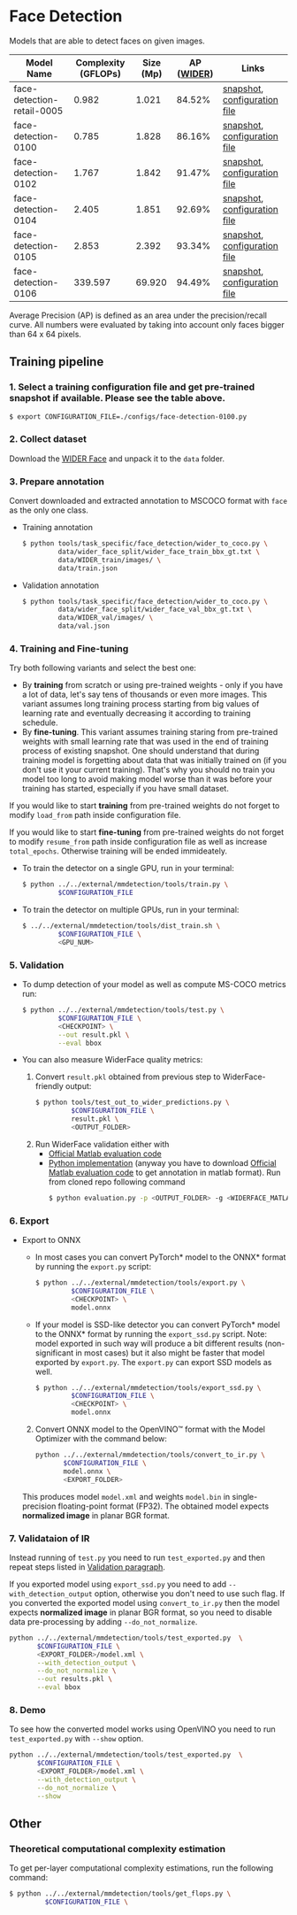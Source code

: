 # Face Detection

Models that are able to detect faces on given images.

| Model Name                  | Complexity (GFLOPs) | Size (Mp) | AP ([WIDER](http://mmlab.ie.cuhk.edu.hk/projects/WIDERFace/)) | Links                                                                        |
| --------------------------- | ------------------- | --------- | ------------- | ---------------------------------------------------------------------------- |
| face-detection-retail-0005  | 0.982               | 1.021     | 84.52%           | [snapshot](https://download.01.org/opencv/openvino_training_extensions/models/object_detection/wider_face_tiny_ssd_075x_epoch_70.pth), [configuration file](./configs/face-detection-retail-0005.py) |
| face-detection-0100         | 0.785               | 1.828     | 86.16%           | [snapshot](https://download.01.org/opencv/openvino_training_extensions/models/object_detection/face-detection-0100.pth), [configuration file](./configs/face-detection-0100.py)        |
| face-detection-0102         | 1.767               | 1.842     | 91.47%           | [snapshot](https://download.01.org/opencv/openvino_training_extensions/models/object_detection/face-detection-0102.pth), [configuration file](./configs/face-detection-0102.py)        |
| face-detection-0104         | 2.405               | 1.851     | 92.69%           | [snapshot](https://download.01.org/opencv/openvino_training_extensions/models/object_detection/face-detection-0104.pth), [configuration file](./configs/face-detection-0104.py)        |
| face-detection-0105         | 2.853               | 2.392     | 93.34%           | [snapshot](https://download.01.org/opencv/openvino_training_extensions/models/object_detection/face-detection-0105.pth), [configuration file](./configs/face-detection-0105.py)        |
| face-detection-0106         | 339.597             | 69.920    | 94.49%           | [snapshot](https://download.01.org/opencv/openvino_training_extensions/models/object_detection/face-detection-0106.pth), [configuration file](./configs/face-detection-0105.py)        |

Average Precision (AP) is defined as an area under the precision/recall curve. All numbers were evaluated by taking into account only faces bigger than 64 x 64 pixels.

## Training pipeline

### 1. Select a training configuration file and get pre-trained snapshot if available. Please see the table above.

```bash
$ export CONFIGURATION_FILE=./configs/face-detection-0100.py
```

### 2. Collect dataset

Download the [WIDER Face](http://shuoyang1213.me/WIDERFACE/) and unpack it to the `data` folder.

### 3. Prepare annotation

Convert downloaded and extracted annotation to MSCOCO format with `face` as the only one class.

* Training annotation
   ```bash
   $ python tools/task_specific/face_detection/wider_to_coco.py \
            data/wider_face_split/wider_face_train_bbx_gt.txt \
            data/WIDER_train/images/ \
            data/train.json
   ```

* Validation annotation
   ```bash
   $ python tools/task_specific/face_detection/wider_to_coco.py \
            data/wider_face_split/wider_face_val_bbx_gt.txt \
            data/WIDER_val/images/ \
            data/val.json
   ```

### 4. Training and Fine-tuning
Try both following variants and select the best one:
   * By **training** from scratch or using pre-trained weights - only if you have a lot of data, let's say tens of thousands or even more images. This variant assumes long training process starting from big values of learning rate and eventually decreasing it according to training schedule.
   * By **fine-tuning**. This variant assumes training staring from pre-trained weights with small learning rate that was used in the end of training process of existing snapshot. One should understand that during training model is forgetting about data that was initially trained on (if you don't use it your current training). That's why you should no train you model too long to avoid making model worse than it was before your training has started, especially if you have small dataset.

If you would like to start **training** from pre-trained weights do not forget to modify `load_from` path inside configuration file.

If you would like to start **fine-tuning** from pre-trained weights do not forget to modify `resume_from` path inside configuration file as well as increase `total_epochs`. Otherwise training will be ended immideately.
* To train the detector on a single GPU, run in your terminal:
   ```bash
   $ python ../../external/mmdetection/tools/train.py \
            $CONFIGURATION_FILE
   ```

* To train the detector on multiple GPUs, run in your terminal:
   ```bash
   $ ../../external/mmdetection/tools/dist_train.sh \
            $CONFIGURATION_FILE \
            <GPU_NUM>
   ```


### 5. Validation

* To dump detection of your model as well as compute MS-COCO metrics run:
   ```bash
   $ python ../../external/mmdetection/tools/test.py \
            $CONFIGURATION_FILE \
            <CHECKPOINT> \
            --out result.pkl \
            --eval bbox
   ```

* You can also measure WiderFace quality metrics:
  1. Convert `result.pkl` obtained from previous step to WiderFace-friendly output:
     ```bash
     $ python tools/test_out_to_wider_predictions.py \
              $CONFIGURATION_FILE \
              result.pkl \
              <OUTPUT_FOLDER>
     ```
  2. Run WiderFace validation either with
     * [Official Matlab evaluation code](http://shuoyang1213.me/WIDERFACE/support/eval_script/eval_tools.zip)
     * [Python implementation](https://github.com/wondervictor/WiderFace-Evaluation) (anyway you have to download [Official Matlab evaluation code](http://shuoyang1213.me/WIDERFACE/support/eval_script/eval_tools.zip) to get annotation in matlab format). Run from cloned repo following command
        ```bash
        $ python evaluation.py -p <OUTPUT_FOLDER> -g <WIDERFACE_MATLAB_ANNOTATION>
        ```

### 6. Export
* Export to ONNX
  * In most cases you can convert PyTorch\* model to the ONNX\* format by running the `export.py` script:
     ```bash
     $ python ../../external/mmdetection/tools/export.py \
              $CONFIGURATION_FILE \
              <CHECKPOINT> \
              model.onnx
     ```

  * If your model is SSD-like detector you can convert PyTorch\* model to the ONNX\* format by running the `export_ssd.py` script. Note: model exported in such way will produce a bit different results (non-significant in most cases) but it also might be faster that model exported by `export.py`. The `export.py` can export SSD models as well.
     ```bash
     $ python ../../external/mmdetection/tools/export_ssd.py \
              $CONFIGURATION_FILE \
              <CHECKPOINT> \
              model.onnx
     ```
  2. Convert ONNX model to the OpenVINO™ format with the Model Optimizer with the command below:
     ```bash
     python ../../external/mmdetection/tools/convert_to_ir.py \
            $CONFIGURATION_FILE \
            model.onnx \
            <EXPORT_FOLDER>
     ```
    This produces model `model.xml` and weights `model.bin` in single-precision floating-point format
    (FP32). The obtained model expects **normalized image** in planar BGR format.

### 7. Validataion of IR

Instead running of `test.py` you need to run `test_exported.py` and then repeat steps listed in [Validation paragraph](#5-validation).

If you exported model using `export_ssd.py` you need to add `--with_detection_output` option, otherwise you don't need to use such flag. If you converted the exported model using `convert_to_ir.py` then the model expects **normalized image** in planar BGR format, so you need to disable data pre-processing by adding `--do_not_normalize`.
   ```bash
   python ../../external/mmdetection/tools/test_exported.py  \
          $CONFIGURATION_FILE \
          <EXPORT_FOLDER>/model.xml \
          --with_detection_output \
          --do_not_normalize \
          --out results.pkl \
          --eval bbox
   ```

### 8. Demo

To see how the converted model works using OpenVINO you need to run `test_exported.py` with `--show` option.
   ```bash
   python ../../external/mmdetection/tools/test_exported.py  \
          $CONFIGURATION_FILE \
          <EXPORT_FOLDER>/model.xml \
          --with_detection_output \
          --do_not_normalize \
          --show
   ```


## Other
### Theoretical computational complexity estimation

To get per-layer computational complexity estimations, run the following command:
   ```bash
   $ python ../../external/mmdetection/tools/get_flops.py \
            $CONFIGURATION_FILE \
   ```
